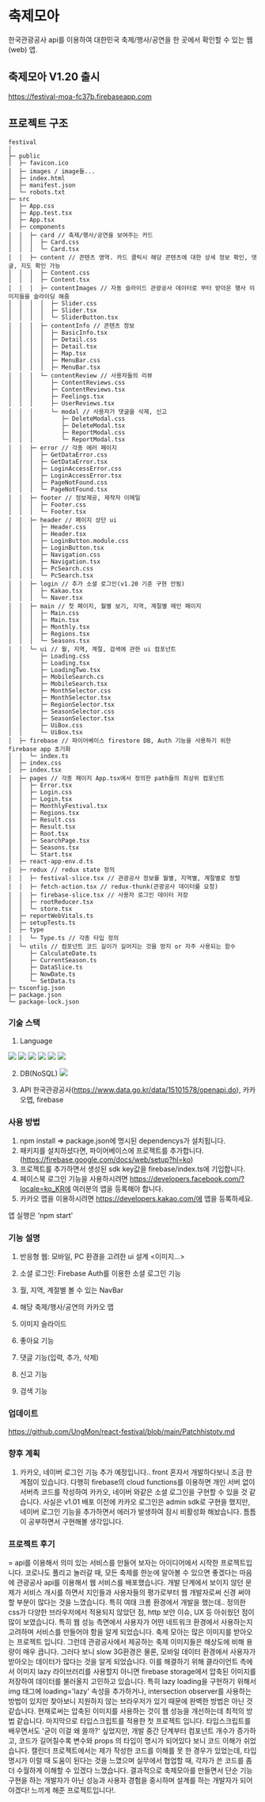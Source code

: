 # 축제모아

한국관광공사 api를 이용하여 대한민국 축제/행사/공연을 한 곳에서 확인할 수 있는 웹(web) 앱.

## 축제모아 V1.20 출시

https://festival-moa-fc37b.firebaseapp.com

## 프로젝트 구조

```
festival
│
├─ public
│  ├─ favicon.ico
│  ├─ images / image들...
│  ├─ index.html
│  ├─ manifest.json
│  └─ robots.txt
├─ src
│  ├─ App.css
│  ├─ App.test.tsx
│  ├─ App.tsx
│  ├─ components
│  │  ├─ card // 축제/행사/공연을 보여주는 카드
│  │  │  ├─ Card.css
│  │  │  └─ Card.tsx
│  │  ├─ content // 콘텐츠 영역. 카드 클릭시 해당 콘텐츠에 대한 상세 정보 확인, 댓글, 지도 확인 가능
│  │  │  ├─ Content.css
│  │  │  ├─ Content.tsx
│  │  │  ├─ contentImages // 자동 슬라이드 관광공사 데이터로 부터 받아온 행사 이미지들을 슬라이딩 해줌
│  │  │  │  ├─ Slider.css
│  │  │  │  ├─ Slider.tsx
│  │  │  │  └─ SliderButton.tsx
│  │  │  ├─ contentInfo // 콘텐츠 정보
│  │  │  │  ├─ BasicInfo.tsx
│  │  │  │  ├─ Detail.css
│  │  │  │  ├─ Detail.tsx
│  │  │  │  ├─ Map.tsx
│  │  │  │  ├─ MenuBar.css
│  │  │  │  ├─ MenuBar.tsx
│  │  │  └─ contentReview // 사용자들의 리뷰
│  │  │     ├─ ContentReviews.css
│  │  │     ├─ ContentReviews.tsx
│  │  │     ├─ Feelings.tsx
│  │  │     ├─ UserReviews.tsx
│  │  │     └─ modal // 사용자가 댓글을 삭제, 신고
│  │  │        ├─ DeleteModal.css
│  │  │        ├─ DeleteModal.tsx
│  │  │        ├─ ReportModal.css
│  │  │        └─ ReportModal.tsx
│  │  ├─ error // 각종 에러 페이지
│  │  │  ├─ GetDataError.css
│  │  │  ├─ GetDataError.tsx
│  │  │  ├─ LoginAccessError.css
│  │  │  ├─ LoginAccessError.tsx
│  │  │  ├─ PageNotFound.css
│  │  │  └─ PageNotFound.tsx
│  │  ├─ footer // 정보제공, 제작자 이메일
│  │  │  ├─ Footer.css
│  │  │  └─ Footer.tsx
│  │  ├─ header // 페이지 상단 ui
│  │  │  ├─ Header.css
│  │  │  ├─ Header.tsx
│  │  │  ├─ LoginButton.module.css
│  │  │  ├─ LoginButton.tsx
│  │  │  ├─ Navigation.css
│  │  │  ├─ Navigation.tsx
│  │  │  ├─ PcSearch.css
│  │  │  └─ PcSearch.tsx
│  │  ├─ login // 추가 소셜 로그인(v1.20 기준 구현 안됨)
│  │  │  ├─ Kakao.tsx
│  │  │  └─ Naver.tsx
│  │  ├─ main // 첫 페이지, 월별 보기, 지역, 계절별 메인 페이지
│  │  │  ├─ Main.css
│  │  │  ├─ Main.tsx
│  │  │  ├─ Monthly.tsx
│  │  │  ├─ Regions.tsx
│  │  │  └─ Seasons.tsx
│  │  └─ ui // 월, 지역, 계절, 검색에 관한 ui 컴포넌트
│  │     ├─ Loading.css
│  │     ├─ Loading.tsx
│  │     ├─ LoadingTwo.tsx
│  │     ├─ MobileSearch.cs
│  │     ├─ MobileSearch.tsx
│  │     ├─ MonthSelector.css
│  │     ├─ MonthSelector.tsx
│  │     ├─ RegionSelector.tsx
│  │     ├─ SeasonSelector.css
│  │     ├─ SeasonSelector.tsx
│  │     ├─ UiBox.css
│  │     └─ UiBox.tsx
│  ├─ firebase // 파이어베이스 firestore DB, Auth 기능을 사용하기 위한 firebase app 초기화
│  │  └─ index.ts
│  ├─ index.css
│  ├─ index.tsx
│  ├─ pages // 각종 페이지 App.tsx에서 정의한 path들의 최상위 컴포넌트
│  │  ├─ Error.tsx
│  │  ├─ Login.css
│  │  ├─ Login.tsx
│  │  ├─ MonthlyFestival.tsx
│  │  ├─ Regions.tsx
│  │  ├─ Result.css
│  │  ├─ Result.tsx
│  │  ├─ Root.tsx
│  │  ├─ SearchPage.tsx
│  │  ├─ Seasons.tsx
│  │  └─ Start.tsx
│  ├─ react-app-env.d.ts
│  ├─ redux // redux state 정의
│  │  ├─ festival-slice.tsx // 관광공사 정보를 월별, 지역별, 계절별로 정렬
│  │  ├─ fetch-action.tsx // redux-thunk(관광공사 데이터를 요청)
│  │  ├─ firebase-slice.tsx // 사용자 로그인 데이터 저장
│  │  ├─ rootReducer.tsx
│  │  └─ store.tsx
│  ├─ reportWebVitals.ts
│  ├─ setupTests.ts
│  ├─ type
│  │  └─ Type.ts // 각종 타입 정의
│  └─ utils // 컴포넌트 코드 길이가 길어지는 것을 방지 or 자주 사용되는 함수
│     ├─ CalculateDate.ts
│     ├─ CurrentSeason.ts
│     ├─ DataSlice.ts
│     ├─ NowDate.ts
│     └─ SetData.ts
├─ tsconfig.json
├─ package.json
└─ package-lock.json
```

### 기술 스택

1. Language
<div style={{display: flex}}>
  <img src="https://img.shields.io/badge/html5-E34F26?style=for-the-badge&logo=html5&logoColor=white">
  <img src="https://img.shields.io/badge/css-1572B6?style=for-the-badge&logo=css3&logoColor=white">
  <img src="https://img.shields.io/badge/javascript-F7DF1E?style=for-the-badge&logo=javascript&logoColor=black">
  <img src="https://img.shields.io/badge/react-61DAFB?style=for-the-badge&logo=react&logoColor=black">
  <img src="https://img.shields.io/badge/tyoescript-3178C6?style=for-the-badge&logo=react&logoColor=black">
  <img src="https://img.shields.io/badge/redux-764ABC?style=for-the-badge&logo=react&logoColor=black">
</div>

2. DB(NoSQL)
   <img src="https://img.shields.io/badge/firebase-FFCA28?style=for-the-badge&logo=react&logoColor=black">

3. API
   한국관광공사(https://www.data.go.kr/data/15101578/openapi.do),
   카카오맵, firebase

### 사용 방법

1. npm install => package.json에 명시된 dependencys가 설치됩니다.
2. 패키지를 설치하셨다면, 파이어베이스에 프로젝트를 추가합니다. (https://firebase.google.com/docs/web/setup?hl=ko)
3. 프로젝트를 추가하면서 생성된 sdk key값을 firebase/index.ts에 기입합니다.
4. 페이스북 로그인 기능을 사용하시려면 https://developers.facebook.com/?locale=ko_KR에 여러분의 앱을 등록해야 합니다.
5. 카카오 맵을 이용하시려면 https://developers.kakao.com/에 앱을 등록하세요.

앱 실행은 'npm start'

### 기능 설명

1.  반응형 웹: 모바일, PC 환경을 고려한 ui 설계
    <이미지...>
2.  소셜 로그인: Firebase Auth를 이용한 소셜 로그인 기능

3.  월, 지역, 계절별 볼 수 있는 NavBar

4.  해당 축제/행사/공연의 카카오 맵

5.  이미지 슬라이드

6.  좋아요 기능

7.  댓글 기능(입력, 추가, 삭제)

8.  신고 기능

9.  검색 기능

### 업데이트

https://github.com/UngMon/react-festival/blob/main/Patchhistoty.md

### 향후 계획

1. 카카오, 네이버 로그인 기능 추가 예정입니다.. front 혼자서 개발하다보니 조금 한계점이 있습니다. 다행히 firebase의 cloud functions를 이용하면 개인 서버 없이 서버측 코드를 작성하여 카카오, 네이버 와같은 소셜 로그인을 구현할 수 있을 것 같습니다. 사실은 v1.01 배포 이전에 카카오 로그인은 admin sdk로 구현을 했지만, 네이버 로그인 기능을 추가하면서 에러가 발생하여 잠시 비활성화 해놨습니다. 틈틈이 공부하면서 구현해볼 생각입니다.

### 프로젝트 후기

= api를 이용해서 의미 있는 서비스를 만들어 보자는 아이디어에서 시작한 프로젝트입니다. 코로나도 풀리고 놀러갈 때, 모든 축제를 한눈에 알아볼 수 있으면 좋겠다는 마음에 관광공사 api를 이용해서 웹 서비스를 배포했습니다. 개발 단계에서 보이지 않던 문제가 서비스 개시를 하면서 지인들과 사용자들의 평가로부터 웹 개발자로써 신경 써야 할 부분이 많다는 것을 느꼈습니다. 특히 여태 크롬 환경에서 개발을 했는데.. 정의한 css가 다양한 브라우저에서 적용되지 않았던 점, http 보안 이슈, UX 등 아쉬웠던 점이 많이 보였습니다. 특히 웹 성능 측면에서 사용자가 어떤 네트워크 환경에서 사용하는지 고려하며 서비스를 만들어야 함을 알게 되었습니다. 축제 모아는 많은 이미지를 받아오는 프로젝트 입니다. 그런데 관광공사에서 제공하는 축제 이미지들은 해상도에 비해 용량이 매우 큽니다. 그러다 보니 slow 3G환경은 물론, 모바일 데이터 환경에서 사용자가 받아오는 데이터가 많다는 것을 알게 되었습니다. 이를 해결하기 위해 클라이언트 측에서 이미지 lazy 라이브러리를 사용할지 아니면 firebase storage에서 압축된 이미지를 저장하여 데이터를 불러올지 고민하고 있습니다. 특히 lazy loading을 구현하기 위해서 img 태그에 loading='lazy' 속성을 추가하거나, intersection observer를 사용하는 방법이 있지만 찾아보니 지원하지 않는 브라우저가 있기 때문에 완벽한 방법은 아닌 것 같습니다. 현재로써는 압축된 이미지를 사용하는 것이 웹 성능을 개선하는데 최적의 방법 같습니다. 마지막으로 타입스크립트를 적용한 첫 프로젝트 입니다. 타입스크립트를 배우면서도 '굳이 이걸 왜 쓸까?' 싶었지만, 개발 중간 단계부터 컴포넌트 개수가 증가하고, 코드가 길어질수록 변수와 props 의 타입이 명시가 되어있다 보니 코드 이해가 쉬었습니다. 캘린더 프로젝트에서는 제가 작성한 코드를 이해를 못 한 경우가 있었는데, 타입 명시가 이럴 때 도움이 된다는 것을 느꼈으며 실무에서 협업할 때, 각자가 쓴 코드를 좀 더 수월하게 이해할 수 있겠다 느꼈습니다. 결과적으로 축제모아를 만들면서 단순 기능 구현을 하는 개발자가 아닌 성능과 사용자 경험을 중시하며 설계를 하는 개발자가 되어야겠다! 느끼게 해준 프로젝트입니다!.


 